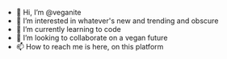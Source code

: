 - 👋 Hi, I’m @veganite
- 👀 I’m interested in whatever's new and trending and obscure
- 🌱 I’m currently learning to code
- 💞️ I’m looking to collaborate on a vegan future
- 📫 How to reach me is here, on this platform

<!---
veganite/veganite is a ✨ special ✨ repository because its `README.md` (this file) appears on your GitHub profile.
You can click the Preview link to take a look at your changes.
--->
